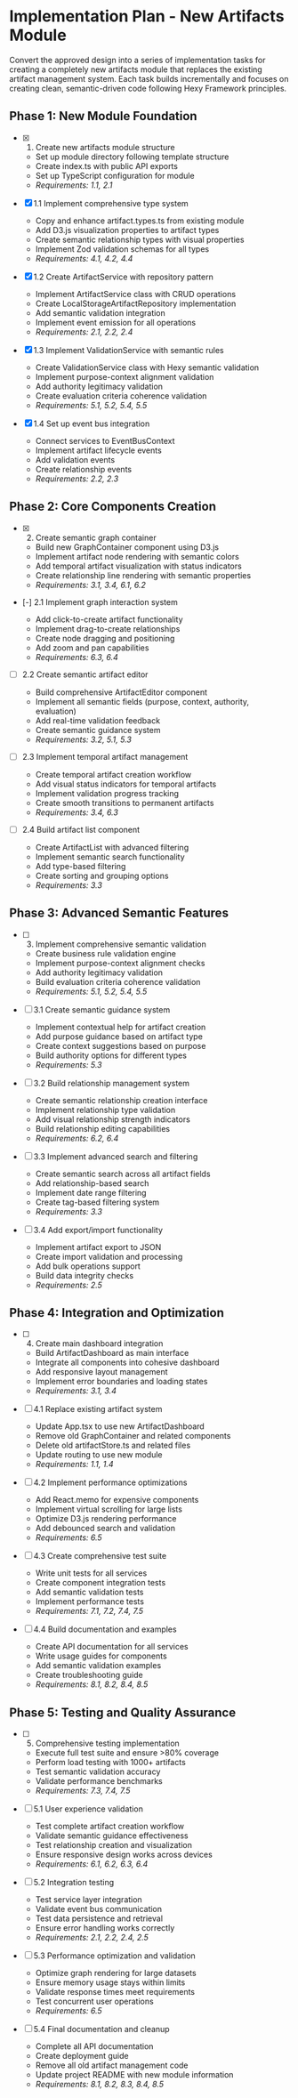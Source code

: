 # Implementation Plan - New Artifacts Module

Convert the approved design into a series of implementation tasks for creating a completely new artifacts module that replaces the existing artifact management system. Each task builds incrementally and focuses on creating clean, semantic-driven code following Hexy Framework principles.

## Phase 1: New Module Foundation

- [x] 1. Create new artifacts module structure

  - Set up module directory following template structure
  - Create index.ts with public API exports
  - Set up TypeScript configuration for module
  - _Requirements: 1.1, 2.1_

- [x] 1.1 Implement comprehensive type system

  - Copy and enhance artifact.types.ts from existing module
  - Add D3.js visualization properties to artifact types
  - Create semantic relationship types with visual properties
  - Implement Zod validation schemas for all types
  - _Requirements: 4.1, 4.2, 4.4_

- [x] 1.2 Create ArtifactService with repository pattern

  - Implement ArtifactService class with CRUD operations
  - Create LocalStorageArtifactRepository implementation
  - Add semantic validation integration
  - Implement event emission for all operations
  - _Requirements: 2.1, 2.2, 2.4_

- [x] 1.3 Implement ValidationService with semantic rules

  - Create ValidationService class with Hexy semantic validation
  - Implement purpose-context alignment validation
  - Add authority legitimacy validation
  - Create evaluation criteria coherence validation
  - _Requirements: 5.1, 5.2, 5.4, 5.5_

- [x] 1.4 Set up event bus integration
  - Connect services to EventBusContext
  - Implement artifact lifecycle events
  - Add validation events
  - Create relationship events
  - _Requirements: 2.2, 2.3_

## Phase 2: Core Components Creation

- [x] 2. Create semantic graph container

  - Build new GraphContainer component using D3.js
  - Implement artifact node rendering with semantic colors
  - Add temporal artifact visualization with status indicators
  - Create relationship line rendering with semantic properties
  - _Requirements: 3.1, 3.4, 6.1, 6.2_

- [-] 2.1 Implement graph interaction system

  - Add click-to-create artifact functionality
  - Implement drag-to-create relationships
  - Create node dragging and positioning
  - Add zoom and pan capabilities
  - _Requirements: 6.3, 6.4_

- [ ] 2.2 Create semantic artifact editor

  - Build comprehensive ArtifactEditor component
  - Implement all semantic fields (purpose, context, authority, evaluation)
  - Add real-time validation feedback
  - Create semantic guidance system
  - _Requirements: 3.2, 5.1, 5.3_

- [ ] 2.3 Implement temporal artifact management

  - Create temporal artifact creation workflow
  - Add visual status indicators for temporal artifacts
  - Implement validation progress tracking
  - Create smooth transitions to permanent artifacts
  - _Requirements: 3.4, 6.3_

- [ ] 2.4 Build artifact list component
  - Create ArtifactList with advanced filtering
  - Implement semantic search functionality
  - Add type-based filtering
  - Create sorting and grouping options
  - _Requirements: 3.3_

## Phase 3: Advanced Semantic Features

- [ ] 3. Implement comprehensive semantic validation

  - Create business rule validation engine
  - Implement purpose-context alignment checks
  - Add authority legitimacy validation
  - Build evaluation criteria coherence validation
  - _Requirements: 5.1, 5.2, 5.4, 5.5_

- [ ] 3.1 Create semantic guidance system

  - Implement contextual help for artifact creation
  - Add purpose guidance based on artifact type
  - Create context suggestions based on purpose
  - Build authority options for different types
  - _Requirements: 5.3_

- [ ] 3.2 Build relationship management system

  - Create semantic relationship creation interface
  - Implement relationship type validation
  - Add visual relationship strength indicators
  - Build relationship editing capabilities
  - _Requirements: 6.2, 6.4_

- [ ] 3.3 Implement advanced search and filtering

  - Create semantic search across all artifact fields
  - Add relationship-based search
  - Implement date range filtering
  - Create tag-based filtering system
  - _Requirements: 3.3_

- [ ] 3.4 Add export/import functionality
  - Implement artifact export to JSON
  - Create import validation and processing
  - Add bulk operations support
  - Build data integrity checks
  - _Requirements: 2.5_

## Phase 4: Integration and Optimization

- [ ] 4. Create main dashboard integration

  - Build ArtifactDashboard as main interface
  - Integrate all components into cohesive dashboard
  - Add responsive layout management
  - Implement error boundaries and loading states
  - _Requirements: 3.1, 3.4_

- [ ] 4.1 Replace existing artifact system

  - Update App.tsx to use new ArtifactDashboard
  - Remove old GraphContainer and related components
  - Delete old artifactStore.ts and related files
  - Update routing to use new module
  - _Requirements: 1.1, 1.4_

- [ ] 4.2 Implement performance optimizations

  - Add React.memo for expensive components
  - Implement virtual scrolling for large lists
  - Optimize D3.js rendering performance
  - Add debounced search and validation
  - _Requirements: 6.5_

- [ ] 4.3 Create comprehensive test suite

  - Write unit tests for all services
  - Create component integration tests
  - Add semantic validation tests
  - Implement performance tests
  - _Requirements: 7.1, 7.2, 7.4, 7.5_

- [ ] 4.4 Build documentation and examples
  - Create API documentation for all services
  - Write usage guides for components
  - Add semantic validation examples
  - Create troubleshooting guide
  - _Requirements: 8.1, 8.2, 8.4, 8.5_

## Phase 5: Testing and Quality Assurance

- [ ] 5. Comprehensive testing implementation

  - Execute full test suite and ensure >80% coverage
  - Perform load testing with 1000+ artifacts
  - Test semantic validation accuracy
  - Validate performance benchmarks
  - _Requirements: 7.3, 7.4, 7.5_

- [ ] 5.1 User experience validation

  - Test complete artifact creation workflow
  - Validate semantic guidance effectiveness
  - Test relationship creation and visualization
  - Ensure responsive design works across devices
  - _Requirements: 6.1, 6.2, 6.3, 6.4_

- [ ] 5.2 Integration testing

  - Test service layer integration
  - Validate event bus communication
  - Test data persistence and retrieval
  - Ensure error handling works correctly
  - _Requirements: 2.1, 2.2, 2.4, 2.5_

- [ ] 5.3 Performance optimization and validation

  - Optimize graph rendering for large datasets
  - Ensure memory usage stays within limits
  - Validate response times meet requirements
  - Test concurrent user operations
  - _Requirements: 6.5_

- [ ] 5.4 Final documentation and cleanup
  - Complete all API documentation
  - Create deployment guide
  - Remove all old artifact management code
  - Update project README with new module information
  - _Requirements: 8.1, 8.2, 8.3, 8.4, 8.5_
